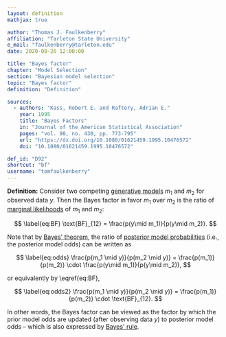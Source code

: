 ```yaml
---
layout: definition
mathjax: true

author: "Thomas J. Faulkenberry"
affiliation: "Tarleton State University"
e_mail: "faulkenberry@tarleton.edu"
date: 2020-08-26 12:00:00

title: "Bayes factor"
chapter: "Model Selection"
section: "Bayesian model selection"
topic: "Bayes factor"
definition: "Definition"

sources:
  - authors: "Kass, Robert E. and Raftery, Adrian E."
    year: 1995
    title: "Bayes Factors"
    in: "Journal of the American Statistical Association"
    pages: "vol. 90, no. 430, pp. 773-795"
    url: "https://dx.doi.org/10.1080/01621459.1995.10476572"
    doi: "10.1080/01621459.1995.10476572"

def_id: "D92"
shortcut: "bf"
username: "tomfaulkenberry"
---
```



**Definition:** Consider two competing [generative models](/D/gm) $m_1$ and $m_2$ for observed data $y$. Then the Bayes factor in favor $m_1$ over $m_2$ is the ratio of [marginal likelihoods](/D/ml) of $m_1$ and $m_2$:

$$ \label{eq:BF}
\text{BF}_{12} = \frac{p(y\mid m_1)}{p(y\mid m_2)}.
$$

Note that by [Bayes' theorem](/P/bayes-th), the ratio of [posterior model probabilities](/D/pmp) (i.e., the posterior model odds) can be written as

$$ \label{eq:odds}
\frac{p(m_1 \mid y)}{p(m_2 \mid y)} = \frac{p(m_1)}{p(m_2)} \cdot \frac{p(y\mid m_1)}{p(y\mid m_2)},
$$

or equivalently by \eqref{eq:BF},

$$ \label{eq:odds2}
\frac{p(m_1 \mid y)}{p(m_2 \mid y)} = \frac{p(m_1)}{p(m_2)} \cdot \text{BF}_{12}.
$$

In other words, the Bayes factor can be viewed as the factor by which the prior model odds are updated (after observing data $y$) to posterior model odds – which is also expressed by [Bayes' rule](/P/bayes-rule).